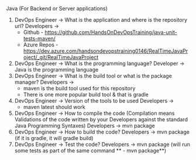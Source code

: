 Java (For Backend or Server applications)

1. DevOps Engineer -> What is the application and where is the repository url?
   Developers ->
   - Github - https://github.com/HandsOnDevOpsTraining/java-unit-tests-maven/
   - Azure Repos - https://dev.azure.com/handsondevopstraining0146/RealTimeJavaProject/_git/RealTimeJavaProject
3. DevOps Engineer -> What is the programming language?
   Developer -> Java is the programming language
4. DevOps Engineer -> What is the build tool or what is the package manager?
   Developers ->
   - maven is the build tool used for this repository
   - There is one more popular build tool & that is gradle
5. DevOps Engineer -> Version of the tools to be used
   Developers ->
   - maven latest should work
6. DevOps Engineer -> How to compile the code (Compilation means Validations of the code written by your Developers against the standard Java Programming Syntaxes)
   Developers -> mvn package
7. DevOps Engineer -> How to build the code?
   Developers -> mvn package (if it is gradle, it will gradle build)
8. DevOps Engineer -> Test the code?
   Developers -> mvn package  (will run some tests as part of the same command ** - mvn package**)
